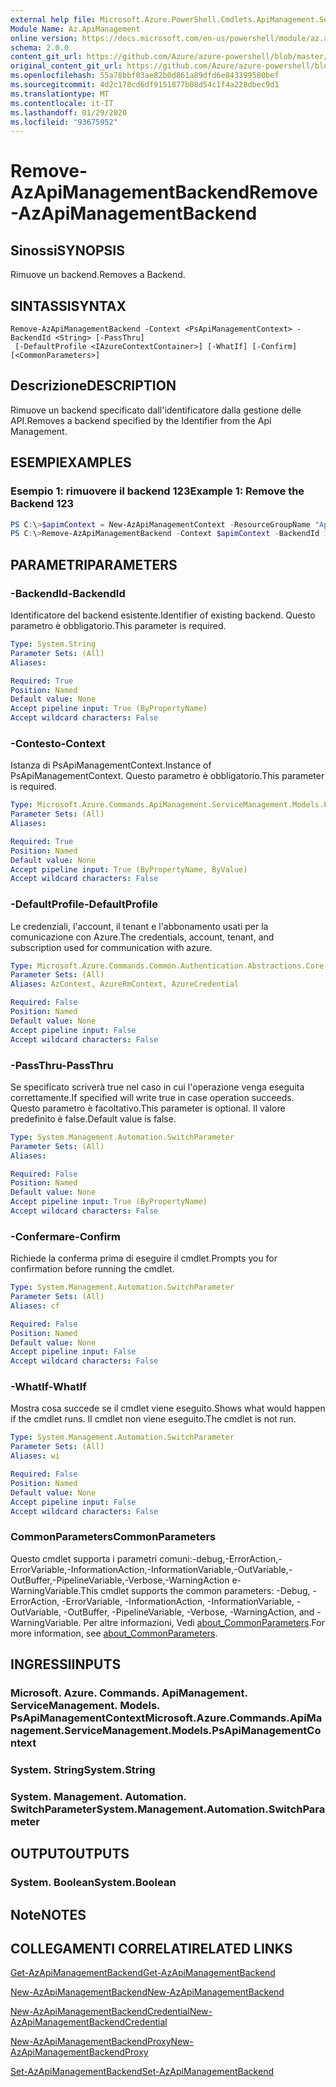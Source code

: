 ```yaml
---
external help file: Microsoft.Azure.PowerShell.Cmdlets.ApiManagement.ServiceManagement.dll-Help.xml
Module Name: Az.ApiManagement
online version: https://docs.microsoft.com/en-us/powershell/module/az.apimanagement/remove-azapimanagementbackend
schema: 2.0.0
content_git_url: https://github.com/Azure/azure-powershell/blob/master/src/ApiManagement/ApiManagement/help/Remove-AzApiManagementBackend.md
original_content_git_url: https://github.com/Azure/azure-powershell/blob/master/src/ApiManagement/ApiManagement/help/Remove-AzApiManagementBackend.md
ms.openlocfilehash: 55a78bbf03ae82b0d861a89dfd6e843399580bef
ms.sourcegitcommit: 4d2c178cd6df9151877b08d54c1f4a228dbec9d1
ms.translationtype: MT
ms.contentlocale: it-IT
ms.lasthandoff: 01/29/2020
ms.locfileid: "93675952"
---
```

# <span data-ttu-id="456eb-101">Remove-AzApiManagementBackend</span><span class="sxs-lookup"><span data-stu-id="456eb-101">Remove-AzApiManagementBackend</span></span>

## <span data-ttu-id="456eb-102">Sinossi</span><span class="sxs-lookup"><span data-stu-id="456eb-102">SYNOPSIS</span></span>
<span data-ttu-id="456eb-103">Rimuove un backend.</span><span class="sxs-lookup"><span data-stu-id="456eb-103">Removes a Backend.</span></span>

## <span data-ttu-id="456eb-104">SINTASSI</span><span class="sxs-lookup"><span data-stu-id="456eb-104">SYNTAX</span></span>

```
Remove-AzApiManagementBackend -Context <PsApiManagementContext> -BackendId <String> [-PassThru]
 [-DefaultProfile <IAzureContextContainer>] [-WhatIf] [-Confirm] [<CommonParameters>]
```

## <span data-ttu-id="456eb-105">Descrizione</span><span class="sxs-lookup"><span data-stu-id="456eb-105">DESCRIPTION</span></span>
<span data-ttu-id="456eb-106">Rimuove un backend specificato dall'identificatore dalla gestione delle API.</span><span class="sxs-lookup"><span data-stu-id="456eb-106">Removes a backend specified by the Identifier from the Api Management.</span></span>

## <span data-ttu-id="456eb-107">ESEMPI</span><span class="sxs-lookup"><span data-stu-id="456eb-107">EXAMPLES</span></span>

### <span data-ttu-id="456eb-108">Esempio 1: rimuovere il backend 123</span><span class="sxs-lookup"><span data-stu-id="456eb-108">Example 1: Remove the Backend 123</span></span>
```powershell
PS C:\>$apimContext = New-AzApiManagementContext -ResourceGroupName "Api-Default-WestUS" -ServiceName "contoso"
PS C:\>Remove-AzApiManagementBackend -Context $apimContext -BackendId 123 -PassThru
```

## <span data-ttu-id="456eb-109">PARAMETRI</span><span class="sxs-lookup"><span data-stu-id="456eb-109">PARAMETERS</span></span>

### <span data-ttu-id="456eb-110">-BackendId</span><span class="sxs-lookup"><span data-stu-id="456eb-110">-BackendId</span></span>
<span data-ttu-id="456eb-111">Identificatore del backend esistente.</span><span class="sxs-lookup"><span data-stu-id="456eb-111">Identifier of existing backend.</span></span>
<span data-ttu-id="456eb-112">Questo parametro è obbligatorio.</span><span class="sxs-lookup"><span data-stu-id="456eb-112">This parameter is required.</span></span>

```yaml
Type: System.String
Parameter Sets: (All)
Aliases:

Required: True
Position: Named
Default value: None
Accept pipeline input: True (ByPropertyName)
Accept wildcard characters: False
```

### <span data-ttu-id="456eb-113">-Contesto</span><span class="sxs-lookup"><span data-stu-id="456eb-113">-Context</span></span>
<span data-ttu-id="456eb-114">Istanza di PsApiManagementContext.</span><span class="sxs-lookup"><span data-stu-id="456eb-114">Instance of PsApiManagementContext.</span></span>
<span data-ttu-id="456eb-115">Questo parametro è obbligatorio.</span><span class="sxs-lookup"><span data-stu-id="456eb-115">This parameter is required.</span></span>

```yaml
Type: Microsoft.Azure.Commands.ApiManagement.ServiceManagement.Models.PsApiManagementContext
Parameter Sets: (All)
Aliases:

Required: True
Position: Named
Default value: None
Accept pipeline input: True (ByPropertyName, ByValue)
Accept wildcard characters: False
```

### <span data-ttu-id="456eb-116">-DefaultProfile</span><span class="sxs-lookup"><span data-stu-id="456eb-116">-DefaultProfile</span></span>
<span data-ttu-id="456eb-117">Le credenziali, l'account, il tenant e l'abbonamento usati per la comunicazione con Azure.</span><span class="sxs-lookup"><span data-stu-id="456eb-117">The credentials, account, tenant, and subscription used for communication with azure.</span></span>

```yaml
Type: Microsoft.Azure.Commands.Common.Authentication.Abstractions.Core.IAzureContextContainer
Parameter Sets: (All)
Aliases: AzContext, AzureRmContext, AzureCredential

Required: False
Position: Named
Default value: None
Accept pipeline input: False
Accept wildcard characters: False
```

### <span data-ttu-id="456eb-118">-PassThru</span><span class="sxs-lookup"><span data-stu-id="456eb-118">-PassThru</span></span>
<span data-ttu-id="456eb-119">Se specificato scriverà true nel caso in cui l'operazione venga eseguita correttamente.</span><span class="sxs-lookup"><span data-stu-id="456eb-119">If specified will write true in case operation succeeds.</span></span>
<span data-ttu-id="456eb-120">Questo parametro è facoltativo.</span><span class="sxs-lookup"><span data-stu-id="456eb-120">This parameter is optional.</span></span>
<span data-ttu-id="456eb-121">Il valore predefinito è false.</span><span class="sxs-lookup"><span data-stu-id="456eb-121">Default value is false.</span></span>

```yaml
Type: System.Management.Automation.SwitchParameter
Parameter Sets: (All)
Aliases:

Required: False
Position: Named
Default value: None
Accept pipeline input: True (ByPropertyName)
Accept wildcard characters: False
```

### <span data-ttu-id="456eb-122">-Confermare</span><span class="sxs-lookup"><span data-stu-id="456eb-122">-Confirm</span></span>
<span data-ttu-id="456eb-123">Richiede la conferma prima di eseguire il cmdlet.</span><span class="sxs-lookup"><span data-stu-id="456eb-123">Prompts you for confirmation before running the cmdlet.</span></span>

```yaml
Type: System.Management.Automation.SwitchParameter
Parameter Sets: (All)
Aliases: cf

Required: False
Position: Named
Default value: None
Accept pipeline input: False
Accept wildcard characters: False
```

### <span data-ttu-id="456eb-124">-WhatIf</span><span class="sxs-lookup"><span data-stu-id="456eb-124">-WhatIf</span></span>
<span data-ttu-id="456eb-125">Mostra cosa succede se il cmdlet viene eseguito.</span><span class="sxs-lookup"><span data-stu-id="456eb-125">Shows what would happen if the cmdlet runs.</span></span> <span data-ttu-id="456eb-126">Il cmdlet non viene eseguito.</span><span class="sxs-lookup"><span data-stu-id="456eb-126">The cmdlet is not run.</span></span>

```yaml
Type: System.Management.Automation.SwitchParameter
Parameter Sets: (All)
Aliases: wi

Required: False
Position: Named
Default value: None
Accept pipeline input: False
Accept wildcard characters: False
```

### <span data-ttu-id="456eb-127">CommonParameters</span><span class="sxs-lookup"><span data-stu-id="456eb-127">CommonParameters</span></span>
<span data-ttu-id="456eb-128">Questo cmdlet supporta i parametri comuni:-debug,-ErrorAction,-ErrorVariable,-InformationAction,-InformationVariable,-OutVariable,-OutBuffer,-PipelineVariable,-Verbose,-WarningAction e-WarningVariable.</span><span class="sxs-lookup"><span data-stu-id="456eb-128">This cmdlet supports the common parameters: -Debug, -ErrorAction, -ErrorVariable, -InformationAction, -InformationVariable, -OutVariable, -OutBuffer, -PipelineVariable, -Verbose, -WarningAction, and -WarningVariable.</span></span> <span data-ttu-id="456eb-129">Per altre informazioni, Vedi [about_CommonParameters](https://go.microsoft.com/fwlink/?LinkID=113216).</span><span class="sxs-lookup"><span data-stu-id="456eb-129">For more information, see [about_CommonParameters](https://go.microsoft.com/fwlink/?LinkID=113216).</span></span>

## <span data-ttu-id="456eb-130">INGRESSI</span><span class="sxs-lookup"><span data-stu-id="456eb-130">INPUTS</span></span>

### <span data-ttu-id="456eb-131">Microsoft. Azure. Commands. ApiManagement. ServiceManagement. Models. PsApiManagementContext</span><span class="sxs-lookup"><span data-stu-id="456eb-131">Microsoft.Azure.Commands.ApiManagement.ServiceManagement.Models.PsApiManagementContext</span></span>

### <span data-ttu-id="456eb-132">System. String</span><span class="sxs-lookup"><span data-stu-id="456eb-132">System.String</span></span>

### <span data-ttu-id="456eb-133">System. Management. Automation. SwitchParameter</span><span class="sxs-lookup"><span data-stu-id="456eb-133">System.Management.Automation.SwitchParameter</span></span>

## <span data-ttu-id="456eb-134">OUTPUT</span><span class="sxs-lookup"><span data-stu-id="456eb-134">OUTPUTS</span></span>

### <span data-ttu-id="456eb-135">System. Boolean</span><span class="sxs-lookup"><span data-stu-id="456eb-135">System.Boolean</span></span>

## <span data-ttu-id="456eb-136">Note</span><span class="sxs-lookup"><span data-stu-id="456eb-136">NOTES</span></span>

## <span data-ttu-id="456eb-137">COLLEGAMENTI CORRELATI</span><span class="sxs-lookup"><span data-stu-id="456eb-137">RELATED LINKS</span></span>

[<span data-ttu-id="456eb-138">Get-AzApiManagementBackend</span><span class="sxs-lookup"><span data-stu-id="456eb-138">Get-AzApiManagementBackend</span></span>](./Get-AzApiManagementBackend)

[<span data-ttu-id="456eb-139">New-AzApiManagementBackend</span><span class="sxs-lookup"><span data-stu-id="456eb-139">New-AzApiManagementBackend</span></span>](./New-AzApiManagementBackend.md)

[<span data-ttu-id="456eb-140">New-AzApiManagementBackendCredential</span><span class="sxs-lookup"><span data-stu-id="456eb-140">New-AzApiManagementBackendCredential</span></span>](./New-AzApiManagementBackendCredential.md)

[<span data-ttu-id="456eb-141">New-AzApiManagementBackendProxy</span><span class="sxs-lookup"><span data-stu-id="456eb-141">New-AzApiManagementBackendProxy</span></span>](./New-AzApiManagementBackendProxy.md)

[<span data-ttu-id="456eb-142">Set-AzApiManagementBackend</span><span class="sxs-lookup"><span data-stu-id="456eb-142">Set-AzApiManagementBackend</span></span>](./Set-AzApiManagementBackend.md)
